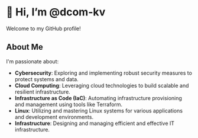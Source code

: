 # 👋 Hi, I’m @dcom-kv

Welcome to my GitHub profile!

## About Me

I'm passionate about:
- **Cybersecurity**: Exploring and implementing robust security measures to protect systems and data.
- **Cloud Computing**: Leveraging cloud technologies to build scalable and resilient infrastructure.
- **Infrastructure as Code (IaC)**: Automating infrastructure provisioning and management using tools like Terraform.
- **Linux**: Utilizing and mastering Linux systems for various applications and development environments.
- **Infrastructure**: Designing and managing efficient and effective IT infrastructure.
